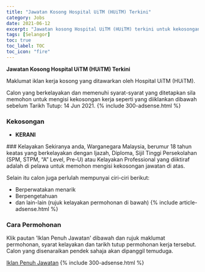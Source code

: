 ```yaml
---
title: "Jawatan Kosong Hospital UiTM (HUiTM) Terkini" 
category: Jobs 
date: 2021-06-12 
excerpt: "Jawatan kosong Hospital UiTM (HUiTM) terkini untuk kekosongan KERANI" 
tags: [Selangor] 
toc: true 
toc_label: TOC 
toc_icon: "fire" 
--- 
```


**Jawatan Kosong Hospital UiTM (HUiTM) Terkini**

Maklumat iklan kerja kosong yang ditawarkan oleh Hospital UiTM (HUiTM). 

Calon yang berkelayakan dan memenuhi syarat-syarat yang ditetapkan sila memohon untuk mengisi kekosongan kerja seperti yang diiklankan dibawah sebelum Tarikh Tutup: 14 Jun 2021. 
{% include 300-adsense.html %} 
### Kekosongan 
<ul>
<li><strong>KERANI&#160;</strong></li>
</ul> 
### Kelayakan 
Sekiranya anda, Warganegara Malaysia, berumur 18 tahun keatas yang berkelayakan dengan Ijazah, Diploma, Sijil Tinggi Persekolahan (SPM, STPM, “A” Level, Pre-U) atau Kelayakan Professional yang diiktiraf adalah di pelawa untuk memohon mengisi kekosongan jawatan di atas.

Selain itu calon juga perlulah mempunyai ciri-ciri berikut:
- Berperwatakan menarik
- Berpengetahuan
- dan lain-lain (rujuk kelayakan permohonan di bawah) 
{% include article-adsense.html %} 
### Cara Permohonan 
Klik pautan 'Iklan Penuh Jawatan' dibawah dan rujuk maklumat permohonan, syarat kelayakan dan tarikh tutup permohonan kerja tersebut.
Calon yang disenaraikan pendek sahaja akan dipanggil temuduga.

<a href="https://docs.google.com/forms/d/e/1FAIpQLScWAQtxW6-9vywjBAoI5NCw44VKFHduviuRRb1Xmne5UOOfMw/viewform" class="btn btn--info" target="_blank" rel="nofollow noopenner">Iklan Penuh Jawatan</a> 
{% include 300-adsense.html %} 
